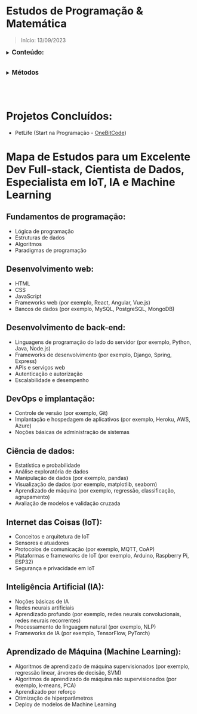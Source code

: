 # Estudos de Programação & Matemática

> Início: 13/09/2023

<details>
<summary><span style="font-size: larger; font-weight: bold">Conteúdo:</span></summary>

<details>
<summary><span style="margin-left: 20px; font-weight: bold">Programação</span></summary>
  - HTML5<br>
  - CSS3<br>
  - Saas, Scss<br>
  - JavaScript<br>
  - TypeScript<br>
  - React<br>
  - Next.js<br>
  - Node.js<br>
</details>

<details>
<summary><span style="margin-left: 20px; font-weight: bold">Matemática</span></summary>
  - Cálculo I<br>
  - Álgebra Linear<br>
</details>
</details>

<br>
<br>

<details>
<summary><span style="font-size: larger; font-weight: bold">Métodos</span></summary>
  - Método Pomodoro (Estudos de 30 minutos com intervalo de 15 entre eles)
</details>

<br>
<br>
<br>

# Projetos Concluídos:
- PetLife (Start na Programação - [OneBitCode](https://onebitcode.com))


# Mapa de Estudos para um Excelente Dev Full-stack, Cientista de Dados, Especialista em IoT, IA e Machine Learning

## Fundamentos de programação:
- Lógica de programação
- Estruturas de dados
- Algoritmos
- Paradigmas de programação

## Desenvolvimento web:
- HTML
- CSS
- JavaScript
- Frameworks web (por exemplo, React, Angular, Vue.js)
- Bancos de dados (por exemplo, MySQL, PostgreSQL, MongoDB)

## Desenvolvimento de back-end:
- Linguagens de programação do lado do servidor (por exemplo, Python, Java, Node.js)
- Frameworks de desenvolvimento (por exemplo, Django, Spring, Express)
- APIs e serviços web
- Autenticação e autorização
- Escalabilidade e desempenho

## DevOps e implantação:
- Controle de versão (por exemplo, Git)
- Implantação e hospedagem de aplicativos (por exemplo, Heroku, AWS, Azure)
- Noções básicas de administração de sistemas

## Ciência de dados:
- Estatística e probabilidade
- Análise exploratória de dados
- Manipulação de dados (por exemplo, pandas)
- Visualização de dados (por exemplo, matplotlib, seaborn)
- Aprendizado de máquina (por exemplo, regressão, classificação, agrupamento)
- Avaliação de modelos e validação cruzada

## Internet das Coisas (IoT):
- Conceitos e arquitetura de IoT
- Sensores e atuadores
- Protocolos de comunicação (por exemplo, MQTT, CoAP)
- Plataformas e frameworks de IoT (por exemplo, Arduino, Raspberry Pi, ESP32)
- Segurança e privacidade em IoT

## Inteligência Artificial (IA):
- Noções básicas de IA
- Redes neurais artificiais
- Aprendizado profundo (por exemplo, redes neurais convolucionais, redes neurais recorrentes)
- Processamento de linguagem natural (por exemplo, NLP)
- Frameworks de IA (por exemplo, TensorFlow, PyTorch)

## Aprendizado de Máquina (Machine Learning):
- Algoritmos de aprendizado de máquina supervisionados (por exemplo, regressão linear, árvores de decisão, SVM)
- Algoritmos de aprendizado de máquina não supervisionados (por exemplo, k-means, PCA)
- Aprendizado por reforço
- Otimização de hiperparâmetros
- Deploy de modelos de Machine Learning

